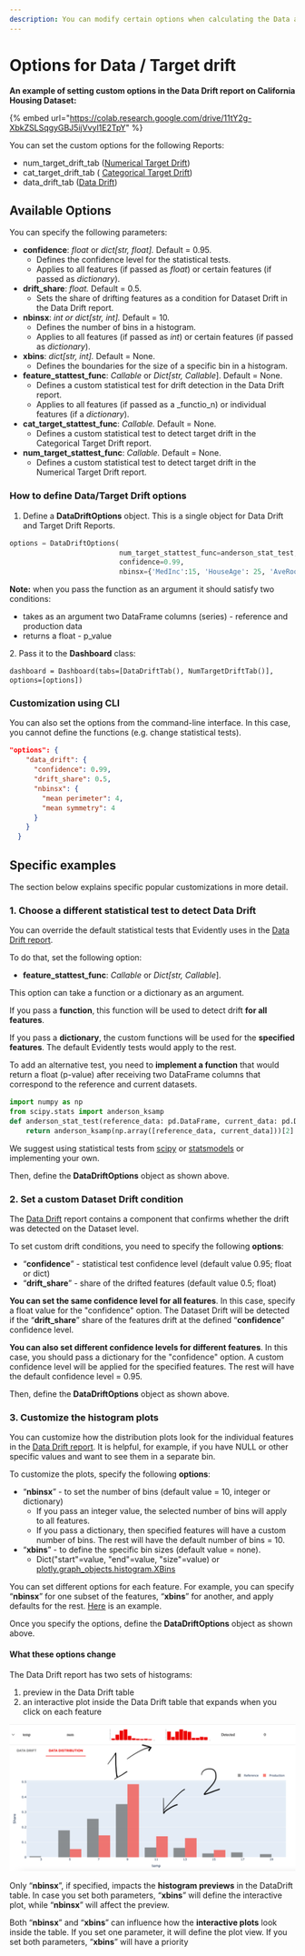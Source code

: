 ```yaml
---
description: You can modify certain options when calculating the Data and Target drift.
---
```


# Options for Data / Target drift

**An example of setting custom options in the Data Drift report on California Housing Dataset:**

{% embed url="https://colab.research.google.com/drive/11tY2g-XbkZSLSqgyGBJ5ijVvyl1E2TpY" %}

You can set the custom options for the following Reports:

* num\_target\_drift\_tab ([Numerical Target Drift](../reports/num-target-drift.md))
* cat\_target\_drift\_tab ( [Categorical Target Drift](../reports/categorical-target-drift.md))
* data\_drift\_tab ([Data Drift](../reports/data-drift.md))

## Available Options

You can specify the following parameters:

* **confidence**: _float_ or _dict\[str, float]._ Default = 0.95.
  * Defines the confidence level for the statistical tests.
  * Applies to all features (if passed as _float_) or certain features (if passed as _dictionary_).
* **drift\_share**: _float._ Default = 0.5.
  * Sets the share of drifting features as a condition for Dataset Drift in the Data Drift report.
* **nbinsx**: _int or dict\[str, int]._ Default = 10.
  * Defines the number of bins in a histogram.
  * Applies to all features (if passed as _int_) or certain features (if passed as _dictionary_).
* **xbins**: _dict\[str, int]._ Default = None.
  * Defines the boundaries for the size of a specific bin in a histogram.
* **feature\_stattest\_func**: _Callable_ or _Dict\[str, Callable_]. Default = None.
  * Defines a custom statistical test for drift detection in the Data Drift report.
  * Applies to all features (if passed as a \_functio\_n) or individual features (if a _dictionary_).
* **cat\_target\_stattest\_func**: _Callable._ Default = None.
  * Defines a custom statistical test to detect target drift in the Categorical Target Drift report.
* **num\_target\_stattest\_func**: _Callable._ Default = None.
  * Defines a custom statistical test to detect target drift in the Numerical Target Drift report.

### How to define Data/Target Drift options

1. Define a **DataDriftOptions** object. This is a single object for Data Drift and Target Drift Reports.

```python
options = DataDriftOptions(
                           num_target_stattest_func=anderson_stat_test, 
                           confidence=0.99, 
                           nbinsx={'MedInc':15, 'HouseAge': 25, 'AveRooms':20})
```

**Note:** when you pass the function as an argument it should satisfy two conditions:

* takes as an argument two DataFrame columns (series) - reference and production data
* returns a float - p\_value

2\. Pass it to the **Dashboard** class:

```
dashboard = Dashboard(tabs=[DataDriftTab(), NumTargetDriftTab()], 
options=[options])
```

### **Customization using CLI**

You can also set the options from the command-line interface. In this case, you cannot define the functions (e.g. change statistical tests).

```json
"options": {
    "data_drift": {
      "confidence": 0.99,
      "drift_share": 0.5,
      "nbinsx": {
        "mean perimeter": 4,
        "mean symmetry": 4
      }
    }
  }
```

## Specific examples

The section below explains specific popular customizations in more detail.

### **1. Choose a different statistical test to detect Data Drift**

You can override the default statistical tests that Evidently uses in the [Data Drift report](../reports/data-drift.md).

To do that, set the following option:

* **feature\_stattest\_func**: _Callable_ or _Dict\[str, Callable_].

This option can take a function or a dictionary as an argument.

If you pass a **function**, this function will be used to detect drift **for all features**.

If you pass a **dictionary**, the custom functions will be used for the **specified features**. The default Evidently tests would apply to the rest.

To add an alternative test, you need to **implement a function** that would return a float (p-value) after receiving two DataFrame columns that correspond to the reference and current datasets.

```python
import numpy as np 
from scipy.stats import anderson_ksamp
def anderson_stat_test(reference_data: pd.DataFrame, current_data: pd.DataFrame):
    return anderson_ksamp(np.array([reference_data, current_data]))[2]
```

We suggest using statistical tests from [scipy](https://docs.scipy.org/doc/scipy/reference/stats.html#statistical-tests) or [statsmodels](https://www.statsmodels.org/stable/stats.html) or implementing your own.

Then, define the **DataDriftOptions** object as shown above.

### **2. Set a custom Dataset Drift condition**

The [Data Drift](../reports/data-drift.md) report contains a component that confirms whether the drift was detected on the Dataset level.

To set custom drift conditions, you need to specify the following **options**:

* “**confidence**” - statistical test confidence level (default value 0.95; float or dict)
* “**drift\_share**” - share of the drifted features (default value 0.5; float)

**You can set the same confidence level for all features**. In this case, specify a float value for the "confidence" option. The Dataset Drift will be detected if the “**drift\_share**” share of the features drift at the defined “**confidence**” confidence level.

**You can also set different confidence levels for different features**. In this case, you should pass a dictionary for the "confidence" option. A custom confidence level will be applied for the specified features. The rest will have the default confidence level = 0.95.

Then, define the **DataDriftOptions** object as shown above.

### 3. Customize the histogram plots

You can customize how the distribution plots look for the individual features in the [Data Drift report](../reports/data-drift.md). It is helpful, for example, if you have NULL or other specific values and want to see them in a separate bin.

To customize the plots, specify the following **options**:

* “**nbinsx**” - to set the number of bins (default value = 10, integer or dictionary)
  * If you pass an integer value, the selected number of bins will apply to all features.
  * If you pass a dictionary, then specified features will have a custom number of bins. The rest will have the default number of bins = 10.
* “**xbins**” - to define the specific bin sizes (default value = none).
  * Dict("start"=value, "end"=value, "size"=value) or [plotly.graph\_objects.histogram.XBins](https://plotly.github.io/plotly.py-docs/generated/plotly.graph\_objects.histogram.html#plotly.graph\_objects.histogram.XBins)

You can set different options for each feature. For example, you can specify “**nbinsx**” for one subset of the features, “**xbins**” for another, and apply defaults for the rest. [Here](../../../examples/how\_to\_questions/drift\_dashboard\_with\_options\_california\_housing.ipynb) is an example.

Once you specify the options, define the **DataDriftOptions** object as shown above.

#### What these options change

The Data Drift report has two sets of histograms:

1. preview in the Data Drift table
2. an interactive plot inside the Data Drift table that expands when you click on each feature

![](<../.gitbook/assets/Screenshot 2021-09-07 at 23.54.08 (1).png>)

Only “**nbinsx**”, if specified, impacts the **histogram previews** in the DataDrift table. In case you set both parameters, “**xbins**” will define the interactive plot, while “**nbinsx**” will affect the preview.

Both “**nbinsx**” and “**xbins**” can influence how the **interactive plots** look inside the table. If you set one parameter, it will define the plot view. If you set both parameters, “**xbins**” will have a priority

##
